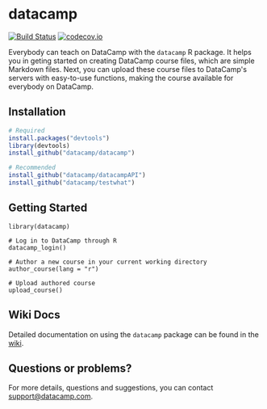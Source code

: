 # datacamp

[![Build Status](https://api.travis-ci.org/datacamp/datacamp.svg?branch=master)](https://travis-ci.org/datacamp/datacamp)
[![codecov.io](https://codecov.io/github/datacamp/datacamp/coverage.svg?branch=master)](https://codecov.io/github/datacamp/datacamp?branch=master)

Everybody can teach on DataCamp with the `datacamp` R package. It helps you in geting started on creating DataCamp course files, which are simple Markdown files. Next, you can upload these course files to DataCamp's servers with easy-to-use functions, making the course available for everybody on DataCamp.

## Installation

```R
# Required
install.packages("devtools")
library(devtools)
install_github("datacamp/datacamp")

# Recommended
install_github("datacamp/datacampAPI")
install_github("datacamp/testwhat")
```

## Getting Started

```
library(datacamp)

# Log in to DataCamp through R
datacamp_login()

# Author a new course in your current working directory
author_course(lang = "r")

# Upload authored course
upload_course()
```

## Wiki Docs

Detailed documentation on using the `datacamp` package can be found in the [wiki](https://github.com/datacamp/datacamp/wiki).

## Questions or problems?

For more details, questions and suggestions, you can contact support@datacamp.com.